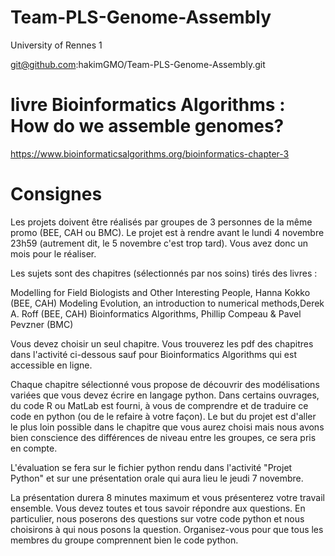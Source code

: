 # Team-PLS-Genome-Assembly

University of Rennes 1

git@github.com:hakimGMO/Team-PLS-Genome-Assembly.git


# livre Bioinformatics Algorithms : How do we assemble genomes?
https://www.bioinformaticsalgorithms.org/bioinformatics-chapter-3




# Consignes

Les projets doivent être réalisés par groupes de 3 personnes de la même promo (BEE, CAH ou BMC). Le projet est à rendre avant le lundi 4 novembre 23h59 (autrement dit, le 5 novembre c'est trop tard). Vous avez donc un mois pour le réaliser.

Les sujets sont des chapitres (sélectionnés par nos soins) tirés des livres :

Modelling for Field Biologists and Other Interesting People, Hanna Kokko (BEE, CAH)
Modeling Evolution, an introduction to numerical methods,Derek A. Roff (BEE, CAH)
Bioinformatics Algorithms, Phillip Compeau & Pavel Pevzner (BMC)


Vous devez choisir un seul chapitre. Vous trouverez les pdf des chapitres dans l'activité ci-dessous sauf pour Bioinformatics Algorithms qui est accessible en ligne.

Chaque chapitre sélectionné vous propose de découvrir des modélisations variées que vous devez écrire en langage python. Dans certains ouvrages, du code R ou MatLab est fourni, à vous de comprendre et de traduire ce code en python (ou de le refaire à votre façon). Le but du projet est d'aller le plus loin possible dans le chapitre que vous aurez choisi mais nous avons bien conscience des différences de niveau entre les groupes, ce sera pris en compte.

L'évaluation se fera sur le fichier python rendu dans l'activité "Projet Python" et sur une présentation orale qui aura lieu le jeudi 7 novembre. 

La présentation durera 8 minutes maximum et vous présenterez votre travail ensemble. Vous devez toutes et tous savoir répondre aux questions. En particulier, nous poserons des questions sur votre code python et nous choisirons à qui nous posons la question. Organisez-vous pour que tous les membres du groupe comprennent bien le code python.
